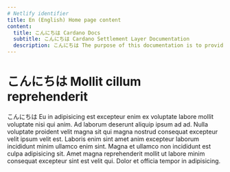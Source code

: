 ```yaml
---
# Netlify identifier
title: En (English) Home page content
content:
  title: こんにちは Cardano Docs
  subtitle: こんにちは Cardano Settlement Layer Documentation
  description: こんにちは The purpose of this documentation is to provide you with understanding of the first layer of Cardano Platform stack, the Settlement Layer.
---
```


# こんにちは Mollit cillum reprehenderit

こんにちは Eu in adipisicing est excepteur enim ex voluptate labore mollit voluptate nisi qui anim. Ad laborum deserunt aliquip ipsum ad ad. Nulla voluptate proident velit magna sit qui magna nostrud consequat excepteur velit ipsum velit est. Laboris enim sint amet anim excepteur laborum incididunt minim ullamco enim sint. Magna et ullamco non incididunt est culpa adipisicing sit. Amet magna reprehenderit mollit ut labore minim consequat excepteur sint est velit qui. Dolor et officia tempor in adipisicing.